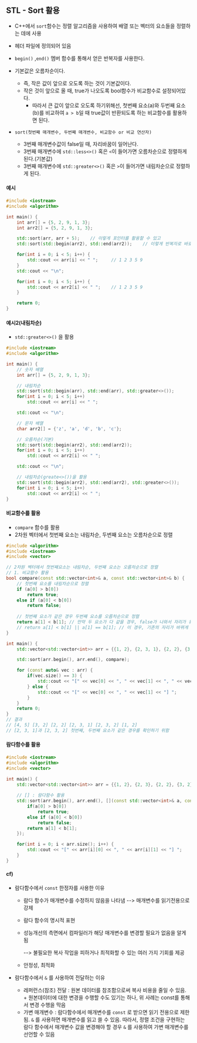 ## STL - Sort 활용

* C++에서 `sort`함수는 정렬 알고리즘을 사용하여 배열 또는 벡터의 요소들을 정렬하는 데에 사용

* <algorithm> 헤더 파일에 정의되어 있음

* `begin()` ,`end()` 멤버 함수를 통해서 얻은 반복자를 사용한다.
* 기본값은 오름차순이다.
  * 즉, 작은 값이 앞으로 오도록 하는 것이 기본값이다.
  * 작은 것이 앞으로 올 때, true가 나오도록 bool함수가 비교함수로 설정되어있다.
    * 따라서 큰 값이 앞으로 오도록 하기위해선, 첫번째 요소(a)와 두번째 요소(b)를 비교하여 `a > b`일 때 true값이 반환되도록 하는 비교함수를 활용하면 된다.
* `sort(첫번째 매개변수, 두번째 매개변수, 비교함수 or 비교 연산자)`
  * 3번째 매개변수값이 false일 때, 자리바꿈이 일어난다.
  * 3번째 매개변수에 `std::less<>()` 혹은 `<`이 들어가면 오름차순으로 정렬하게 된다.(기본값)
  * 3번째 매개변수에 `std::greater<>()` 혹은 `>`이 들어가면 내림차순으로 정렬하게 된다.

#### 예시

```cpp
#include <iostream>
#include <algorithm>

int main() {
    int arr[] = {5, 2, 9, 1, 3};
    int arr2[] = {5, 2, 9, 1, 3};

    std::sort(arr, arr + 5);	// 이렇게 포인터를 활용할 수 있고
    std::sort(std::begin(arr2), std::end(arr2));	// 이렇게 반복자로 바로 할 수 도 있다.

    for(int i = 0; i < 5; i++) {
        std::cout << arr[i] << " ";		// 1 2 3 5 9
    }
    std::cout << "\n";

    for(int i = 0; i < 5; i++) {
        std::cout << arr2[i] << " ";	// 1 2 3 5 9
    }

    return 0;
}
```

#### 예시2(내림차순)

* `std::greater<>()` 을 활용

```cpp
#include <iostream>
#include <algorithm>

int main() {
    // 숫자 배열
    int arr[] = {5, 2, 9, 1, 3};

    // 내림차순
    std::sort(std::begin(arr), std::end(arr), std::greater<>());
    for(int i = 0; i < 5; i++)
        std::cout << arr[i] << " ";

    std::cout << "\n";

    // 문자 배열
    char arr2[] = {'z', 'a', 'd', 'b', 'c'};

    // 오름차순(기본)
    std::sort(std::begin(arr2), std::end(arr2));
    for(int i = 0; i < 5; i++)
        std::cout << arr2[i] << " ";

    std::cout << "\n";

    // 내림차순(greate<>())을 활용
    std::sort(std::begin(arr2), std::end(arr2), std::greater<>());
    for(int i = 0; i < 5; i++)
        std::cout << arr2[i] << " ";
}
```

#### 비교함수를 활용

* `compare` 함수를 활용
* 2차원 벡터에서 첫번째 요소는 내림차순, 두번째 요소는 오름차순으로 정렬

```cpp
#include <algorithm>
#include <iostream>
#include <vector>

// 2차원 벡터에서 첫번째요소는 내림차순, 두번째 요소는 오름차순으로 정렬
// 1. 비교함수 활용
bool compare(const std::vector<int>& a, const std::vector<int>& b) {
    // 첫번째 요소를 내림차순으로 정렬
    if (a[0] > b[0])
        return true;
    else if (a[0] < b[0])
        return false;
    
    // 첫번째 요소가 같은 경우 두번째 요소를 오름차순으로 정렬
    return a[1] < b[1]; // 만약 두 요소가 다 같을 경우, false가 나와서 자리가 유지된다.
  	// return a[1] < b[1] || a[1] == b[1]; // 이 경우, 기존의 자리가 바뀌게 된다.
}

int main() {
    std::vector<std::vector<int>> arr = {{1, 2}, {2, 3, 1}, {2, 2}, {3,2}, {4, 5}, {2, 3, 2}};

    std::sort(arr.begin(), arr.end(), compare);

    for (const auto& vec : arr) {
        if(vec.size() == 3) {
            std::cout << "[" << vec[0] << ", " << vec[1] << ", " << vec[2] << "] ";
        } else {
            std::cout << "[" << vec[0] << ", " << vec[1] << "] ";
        }
    }
    return 0;
}
// 결과
// [4, 5] [3, 2] [2, 2] [2, 3, 1] [2, 3, 2] [1, 2]
// [2, 3, 1]과 [2, 3, 2] 첫번째, 두번째 요소가 같은 경우를 확인하기 위함
```

#### 람다함수를 활용

```cpp
#include <iostream>
#include <algorithm>
#include <vector>

int main() {
    std::vector<std::vector<int>> arr = {{1, 2}, {2, 3}, {2, 2}, {3, 2}, {4, 5}};
		
  	// [] : 람다함수 활용
    std::sort(arr.begin(), arr.end(), [](const std::vector<int>& a, const std::vector<int>& b) {
        if(a[0] > b[0])
            return true;
        else if (a[0] < b[0])
            return false;
        return a[1] < b[1];
    });

    for(int i = 0; i < arr.size(); i++) {
        std::cout << "[" << arr[i][0] << ", " << arr[i][1] << "] "; 
    }
}
```

#### cf)

* 람다함수에서 `const` 한정자를 사용한 이유

  * 람다 함수가 매개변수를 수정하지 않음을 나타냄 --> 매개변수를 읽기전용으로 강제

  * 람다 함수의 명시적 표현

  * 성능개선의 측면에서 컴파일러가 해당 매개변수를 변경할 필요가 없음을 알게됨

    --> 불필요한 복사 작업을 피하거나 최적화할 수 있는 여러 가지 기회를 제공

  * 안정성, 최적화

* 람다함수에서 `&` 를 사용하여 전달하는 이유

  * 레퍼런스(참조) 전달 : 원본 데이터를 참조함으로써 복사 비용을 줄일 수 있음. + 원본데이터에 대한 변경을 수행할 수도 있기는 하나, 위 사례는 const를 통해서 변경 수행을 막음
  * 가변 매개변수 : 람다함수에서 매개변수를  `const` 로 받으면 읽기 전용으로 제한됨. `&` 를 사용하면 매개변수를 읽고 쓸 수 있음. 따라서, 정렬 조건을 구현하는 람다 함수에서 매개변수 값을 변경해야 할 경우 `&` 를 사용하여 가변 매개변수를 선언할 수 있음 
